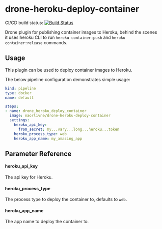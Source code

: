 # drone-heroku-deploy-container

CI/CD build status: [![Build Status](https://cloud.drone.io/api/badges/naorlivne/drone-heroku-deploy-container/status.svg)](https://cloud.drone.io/naorlivne/drone-heroku-deploy-container)

Drone plugin for publishing container images to Heroku, behind the scenes it uses heroku CLI to run `heroku container:push` and `heroku container:release` commands.

## Usage

This plugin can be used to deploy container images to Heroku.

The below pipeline configuration demonstrates simple usage:


```yaml
kind: pipeline
type: docker
name: default

steps:
- name: drone_heroku_deploy_container
  image: naorlivne/drone-heroku-deploy-container
  settings:
    heroku_api_key: 
      from_secret: my...vary...long...heroku...token
    heroku_process_type: web
    heroku_app_name: my_amazing_app
```

## Parameter Reference

#### heroku_api_key

The api key for Heroku.

#### heroku_process_type

The process type to deploy the container to, defaults to `web`.

#### heroku_app_name

The app name to deploy the container to.
